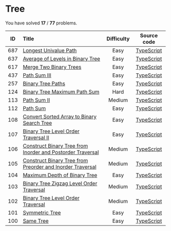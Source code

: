 # Tree 
 You have solved  **17** / **77** problems.

| ID | Title | Difficulty | Source code |
|:--:|:-----|:-----:|:-----:|
| 687 | [Longest Univalue Path](https://leetcode.com/problems/longest-univalue-path/)| Easy | [TypeScript](../src/problems/687.longest-univalue-path/index.ts) |
| 637 | [Average of Levels in Binary Tree](https://leetcode.com/problems/average-of-levels-in-binary-tree/)| Easy | [TypeScript](../src/problems/637.average-of-levels-in-binary-tree/index.ts) |
| 617 | [Merge Two Binary Trees](https://leetcode.com/problems/merge-two-binary-trees/)| Easy | [TypeScript](../src/problems/617.merge-two-binary-trees/index.ts) |
| 437 | [Path Sum III](https://leetcode.com/problems/path-sum-iii/)| Easy | [TypeScript](../src/problems/437.path-sum-iii/index.ts) |
| 257 | [Binary Tree Paths](https://leetcode.com/problems/binary-tree-paths/)| Easy | [TypeScript](../src/problems/257.binary-tree-paths/index.ts) |
| 124 | [Binary Tree Maximum Path Sum](https://leetcode.com/problems/binary-tree-maximum-path-sum/)| Hard | [TypeScript](../src/problems/124.binary-tree-maximum-path-sum/index.ts) |
| 113 | [Path Sum II](https://leetcode.com/problems/path-sum-ii/)| Medium | [TypeScript](../src/problems/113.path-sum-ii/index.ts) |
| 112 | [Path Sum](https://leetcode.com/problems/path-sum/)| Easy | [TypeScript](../src/problems/112.path-sum/index.ts) |
| 108 | [Convert Sorted Array to Binary Search Tree](https://leetcode.com/problems/convert-sorted-array-to-binary-search-tree/)| Easy | [TypeScript](../src/problems/108.convert-sorted-array-to-binary-search-tree/index.ts) |
| 107 | [Binary Tree Level Order Traversal II](https://leetcode.com/problems/binary-tree-level-order-traversal-ii/)| Easy | [TypeScript](../src/problems/107.binary-tree-level-order-traversal-ii/index.ts) |
| 106 | [Construct Binary Tree from Inorder and Postorder Traversal](https://leetcode.com/problems/construct-binary-tree-from-inorder-and-postorder-traversal/)| Medium | [TypeScript](../src/problems/106.construct-binary-tree-from-inorder-and-postorder-traversal/index.ts) |
| 105 | [Construct Binary Tree from Preorder and Inorder Traversal](https://leetcode.com/problems/construct-binary-tree-from-preorder-and-inorder-traversal/)| Medium | [TypeScript](../src/problems/105.construct-binary-tree-from-preorder-and-inorder-traversal/index.ts) |
| 104 | [Maximum Depth of Binary Tree](https://leetcode.com/problems/maximum-depth-of-binary-tree/)| Easy | [TypeScript](../src/problems/104.maximum-depth-of-binary-tree/index.ts) |
| 103 | [Binary Tree Zigzag Level Order Traversal](https://leetcode.com/problems/binary-tree-zigzag-level-order-traversal/)| Medium | [TypeScript](../src/problems/103.binary-tree-zigzag-level-order-traversal/index.ts) |
| 102 | [Binary Tree Level Order Traversal](https://leetcode.com/problems/binary-tree-level-order-traversal/)| Medium | [TypeScript](../src/problems/102.binary-tree-level-order-traversal/index.ts) |
| 101 | [Symmetric Tree](https://leetcode.com/problems/symmetric-tree/)| Easy | [TypeScript](../src/problems/101.symmetric-tree/index.ts) |
| 100 | [Same Tree](https://leetcode.com/problems/same-tree/)| Easy | [TypeScript](../src/problems/100.same-tree/index.ts) |

